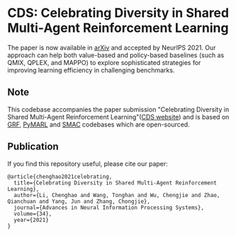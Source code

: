# CDS: Celebrating Diversity in Shared Multi-Agent Reinforcement Learning

The paper is now available in [arXiv](https://arxiv.org/pdf/2106.02195.pdf) and accepted by NeurIPS 2021. Our approach can help both value-based and policy-based baselines (such as QMIX, QPLEX, and MAPPO) to explore sophisticated strategies for improving learning efficiency in challenging benchmarks.

## Note

This codebase accompanies the paper submission "Celebrating Diversity in Shared Multi-Agent Reinforcement Learning"([CDS website](https://sites.google.com/view/celebrate-diversity-shared)) and is based on [GRF](https://github.com/google-research/football), [PyMARL](https://github.com/oxwhirl/pymarl) and [SMAC](https://github.com/oxwhirl/smac) codebases which are open-sourced.

## Publication

If you find this repository useful, please cite our paper:
```
@article{chenghao2021celebrating,
  title={Celebrating Diversity in Shared Multi-Agent Reinforcement Learning},
  author={Li, Chenghao and Wang, Tonghan and Wu, Chengjie and Zhao, Qianchuan and Yang, Jun and Zhang, Chongjie},
  journal={Advances in Neural Information Processing Systems},
  volume={34},
  year={2021}
}
```
